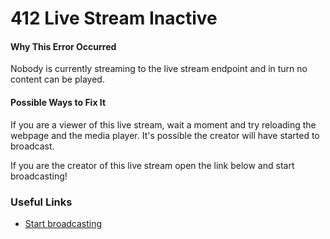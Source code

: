 # 412 Live Stream Inactive

#### Why This Error Occurred

Nobody is currently streaming to the live stream endpoint and in turn no content can be played.

#### Possible Ways to Fix It

If you are a viewer of this live stream, wait a moment and try reloading the webpage
and the media player. It's possible the creator will have started to broadcast.

If you are the creator of this live stream open the link below and start broadcasting!

### Useful Links

- [Start broadcasting](https://docs.mux.com/guides/video/start-live-streaming#3-start-broadcasting)
